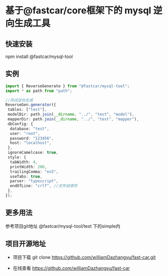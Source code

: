 # 基于@fastcar/core框架下的 mysql 逆向生成工具

## 快速安装

npm install @fastcar/mysql-tool

## 实例

```ts
import { ReverseGenerate } from "@fastcar/mysql-tool";
import * as path from "path";

//测试逆向生成
ReverseGen.generator({
 tables: ["test"],
 modelDir: path.join(__dirname, "../", "test", "model"),
 mapperDir: path.join(__dirname, "../", "test", "mapper"),
 dbConfig: {
  database: "test",
  user: "root",
  password: "123456",
  host: "localhost",
 },
 ignoreCamelcase: true,
 style: {
  tabWidth: 4,
  printWidth: 200,
  trailingComma: "es5",
  useTabs: true,
  parser: "typescript",
  endOfLine: "crlf", //文件结束符
 },
});
```

## 更多用法

参考项目git地址 @fastcar/mysql-tool/test 下的simple内

## 项目开源地址

* 项目下载 git clone <https://github.com/williamDazhangyu/fast-car.git>

* 在线查看 <https://github.com/williamDazhangyu/fast-car>
